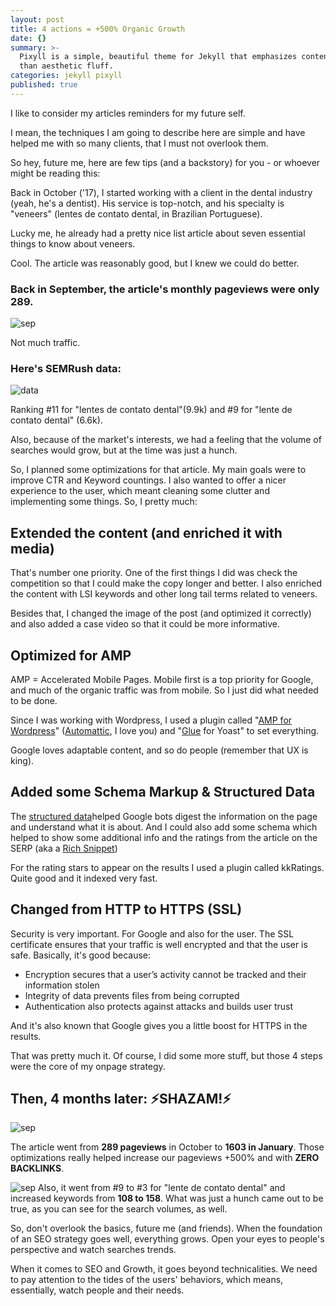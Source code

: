 ```yaml
---
layout: post
title: 4 actions = +500% Organic Growth
date: {}
summary: >-
  Pixyll is a simple, beautiful theme for Jekyll that emphasizes content rather
  than aesthetic fluff.
categories: jekyll pixyll
published: true
---
```

I like to consider my articles reminders for my future self.

I mean, the techniques I am going to describe here are simple and have helped me with so many clients, that I must not overlook them. 

So hey, future me, here are few tips (and a backstory) for you - or whoever might be reading this:

Back in October ('17), I started working with a client in the dental industry (yeah, he's a dentist). His service is top-notch, and his specialty is "veneers" (lentes de contato dental, in Brazilian Portuguese). 

Lucky me, he already had a pretty nice list article about seven essential things to know about veneers. 

Cool. The article was reasonably good, but I knew we could do better.

### Back in September, the article's monthly pageviews were only 289.
![sep](https://image.ibb.co/bSTrrw/septemberden.png)

Not much traffic. 



### Here's SEMRush data:

![data](https://image.ibb.co/chkt4G/semrushsep.png)

Ranking #11 for "lentes de contato dental"(9.9k) and #9 for "lente de contato dental" (6.6k).




Also, because of the market's interests, we had a feeling that the volume of searches would grow, but at the time was just a hunch. 

So, I planned some optimizations for that article. My main goals were to improve CTR and Keyword countings. I also wanted to offer a nicer experience to the user, which meant cleaning some clutter and implementing some things. So, I pretty much:

## Extended the content (and enriched it with media)
That's number one priority. One of the first things I did was check the competition so that I could make the copy longer and better. I also enriched the content with LSI keywords and other long tail terms related to veneers. 

Besides that, I changed the image of the post (and optimized it correctly) and also added a case video so that it could be more informative. 

## Optimized for AMP
AMP = Accelerated Mobile Pages. Mobile first is a top priority for Google, and much of the organic traffic was from mobile. So I just did what needed to be done. 

Since I was working with Wordpress, I used a plugin called "[AMP for Wordpress](https://wordpress.org/plugins/amp/)" ([Automattic](https://automattic.com/), I love you) and "[Glue](https://en-ca.wordpress.org/plugins/glue-for-yoast-seo-amp/) for Yoast" to set everything.  

Google loves adaptable content, and so do people (remember that UX is king).

## Added some Schema Markup & Structured Data 
The [structured data](https://moz.com/blog/structured-data-for-seo-2)helped Google bots digest the information on the page and understand what it is about. And I could also add some schema which helped to show some additional info and the ratings from the article on the SERP (aka a [Rich Snippet](https://www.outerboxdesign.com/web-design-articles/Rich-Snippets-Importance-For-An-eCommerce-Website))

For the rating stars to appear on the results I used a plugin called kkRatings. Quite good and it indexed very fast.

## Changed from HTTP to HTTPS (SSL)
Security is very important. For Google and also for the user. The SSL certificate ensures that your traffic is well encrypted and that the user is safe. Basically, it's good because:

- Encryption secures that a user’s activity cannot be tracked and their information stolen
- Integrity of data prevents files from being corrupted 
- Authentication also protects against attacks and builds user trust

And it's also known that Google gives you a little boost for HTTPS in the results. 


That was pretty much it. Of course, I did some more stuff, but those 4 steps were the core of my onpage strategy. 



## Then, 4 months later: ⚡SHAZAM!⚡ 


![sep](https://s10.postimg.org/89mwppt55/Jan.png)

The article went from **289 pageviews** in October to **1603 in January**. 
Those optimizations really helped increase our pageviews +500% and with **ZERO BACKLINKS**.

![sep](https://image.ibb.co/em4Hyb/semrushjan.png)
Also, it went from #9 to #3 for "lente de contato dental" and increased keywords from **108 to 158**. What was just a hunch came out to be true, as you can see for the search volumes, as well. 

So, don't overlook the basics, future me (and friends). When the foundation of an SEO strategy goes well, everything grows. Open your eyes to people's perspective and watch searches trends. 

When it comes to SEO and Growth, it goes beyond technicalities. We need to pay attention to the tides of the users' behaviors, which means, essentially, watch people and their needs.